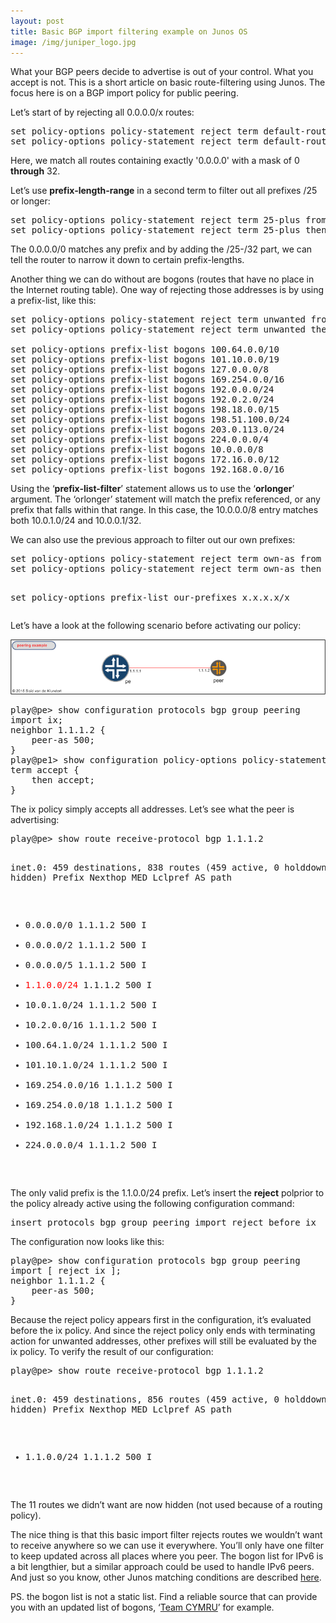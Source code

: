 ```yaml
---
layout: post
title: Basic BGP import filtering example on Junos OS
image: /img/juniper_logo.jpg
---
```


<p>
	What your BGP peers decide to advertise is out of your control. What you accept is not. 
	This is a short article on basic route-filtering using Junos. The focus here is on a BGP import policy for public peering.
</p>
<p>
	Let’s start of by rejecting all 0.0.0.0/x routes:
</p>

<pre>
set policy-options policy-statement reject term default-routes from route-filter 0.0.0.0/0 through 0.0.0.0/32
set policy-options policy-statement reject term default-routes then reject
</pre>
<p>
Here, we match all routes containing exactly '0.0.0.0' with a mask of 0 <b>through</b> 32.
</p>
<p>
 Let’s use <b>prefix-length-range</b> in a second term to filter out all prefixes /25 or longer:
</p>

<pre>
set policy-options policy-statement reject term 25-plus from route-filter 0.0.0.0/0 prefix-length-range /25-/32
set policy-options policy-statement reject term 25-plus then reject
</pre>
                
<p>
The 0.0.0.0/0 matches any prefix and by adding the /25-/32 part, we can tell the router to narrow it down to certain prefix-lengths.
</p>
<p>
Another thing we can do without are bogons (routes that have no place in the Internet routing table). 
One way of rejecting those addresses is by using a prefix-list, like this:
</p>
             
<pre>
set policy-options policy-statement reject term unwanted from prefix-list-filter bogons orlonger
set policy-options policy-statement reject term unwanted then reject

set policy-options prefix-list bogons 100.64.0.0/10
set policy-options prefix-list bogons 101.10.0.0/19
set policy-options prefix-list bogons 127.0.0.0/8
set policy-options prefix-list bogons 169.254.0.0/16
set policy-options prefix-list bogons 192.0.0.0/24
set policy-options prefix-list bogons 192.0.2.0/24
set policy-options prefix-list bogons 198.18.0.0/15
set policy-options prefix-list bogons 198.51.100.0/24
set policy-options prefix-list bogons 203.0.113.0/24
set policy-options prefix-list bogons 224.0.0.0/4
set policy-options prefix-list bogons 10.0.0.0/8
set policy-options prefix-list bogons 172.16.0.0/12
set policy-options prefix-list bogons 192.168.0.0/16
</pre>
<p>
Using the ‘<b>prefix-list-filter</b>’ statement allows us to use the ‘<b>orlonger</b>’ argument.
The ‘orlonger’ statement will match the prefix referenced, or any prefix that falls within that range.
In this case, the 10.0.0.0/8 entry matches both 10.0.1.0/24 and 10.0.0.1/32.
</p>
<p>
We can also use the previous approach to filter out our own prefixes:
</p>                
<pre>
set policy-options policy-statement reject term own-as from prefix-list-filter our-prefixes orlonger
set policy-options policy-statement reject term own-as then reject

set policy-options prefix-list our-prefixes x.x.x.x/x
</pre>

<p>
Let’s have a look at the following scenario before activating our policy:
</p>

![BGP example filter](/img/bgp_example_filter.png "BGP example filter") 

<pre>
play@pe> show configuration protocols bgp group peering
import ix;
neighbor 1.1.1.2 {
    peer-as 500;
}
play@pe1> show configuration policy-options policy-statement ix
term accept {
    then accept;
}
</pre>
<p>
The ix policy simply accepts all addresses. Let’s see what the peer is advertising:
</p>                
<pre>
play@pe> show route receive-protocol bgp 1.1.1.2

inet.0: 459 destinations, 838 routes (459 active, 0 holddown, 0 hidden)
  Prefix                  Nexthop              MED     Lclpref    AS path
* 0.0.0.0/0               1.1.1.2                                 500 I
* 0.0.0.0/2               1.1.1.2                                 500 I
* 0.0.0.0/5               1.1.1.2                                 500 I
* <font color=red>1.1.0.0/24</font>              1.1.1.2                                 500 I
* 10.0.1.0/24             1.1.1.2                                 500 I
* 10.2.0.0/16             1.1.1.2                                 500 I
* 100.64.1.0/24           1.1.1.2                                 500 I
* 101.10.1.0/24           1.1.1.2                                 500 I
* 169.254.0.0/16          1.1.1.2                                 500 I
* 169.254.0.0/18          1.1.1.2                                 500 I
* 192.168.1.0/24          1.1.1.2                                 500 I
* 224.0.0.0/4             1.1.1.2                                 500 I
</pre>
<p>
The only valid prefix is the 1.1.0.0/24 prefix. Let’s insert the <b>reject</b> polprior to the policy already active using the following configuration command:
</p>                
<pre>
insert protocols bgp group peering import reject before ix
</pre>                            
<p>
The configuration now looks like this:
</p>
<pre>
play@pe> show configuration protocols bgp group peering
import [ reject ix ];
neighbor 1.1.1.2 {
    peer-as 500;
}
</pre>
                
<p>
Because the reject policy appears first in the configuration, it’s evaluated before the ix policy. 
And since the reject policy only ends with terminating action for unwanted addresses, other prefixes will still be evaluated by the ix policy. 
To verify the result of our configuration:
</p>
<pre>
play@pe> show route receive-protocol bgp 1.1.1.2

inet.0: 459 destinations, 856 routes (459 active, 0 holddown, 11 hidden)
  Prefix                  Nexthop              MED     Lclpref    AS path
* 1.1.0.0/24              1.1.1.2                                 500 I
</pre>                
                
<p>
The 11 routes we didn’t want are now hidden (not used because of a routing policy).
</p>
                
<p>
The nice thing is that this basic import filter rejects routes we wouldn’t want to receive anywhere so we can use it everywhere.
You’ll only have one filter to keep updated across all places where you peer.
The bogon list for IPv6 is a bit lengthier, but a similar approach could be used to handle IPv6 peers.                       
And just so you know, other Junos matching conditions are described <a href="http://www.juniper.net/techpubs/en_US/junos12.3/topics/usage-guidelines/policy-configuring-route-lists-for-use-in-routing-policy-match-conditions.html" target="_blank">here</a>.                    
</p>                

<p>
PS.
the bogon list is not a static list. 
Find a reliable source that can provide you with an updated list of bogons, ‘<a href="http://www.team-cymru.org/bogon-reference.html" target="_blank">Team CYMRU</a>’ for example. 
</p>                

     


